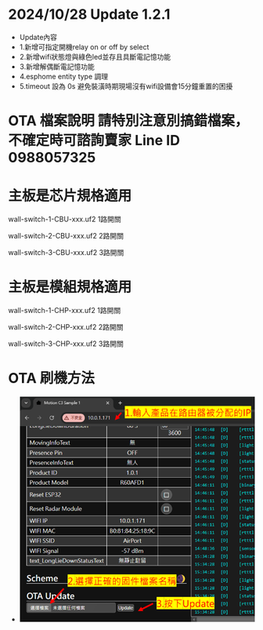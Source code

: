 # 2024/10/28 Update 1.2.1
  - Update內容
  - 1.新增可指定開機relay on or off by select
  - 2.新增wifi狀態燈與綠色led並存且具斷電記憶功能
  - 3.新增解偶斷電記憶功能
  - 4.esphome entity type 調理
  - 5.timeout 設為 0s 避免裝潢時期現場沒有wifi設備會15分鐘重置的困擾

# OTA 檔案說明 請特別注意別搞錯檔案，不確定時可諮詢賣家   Line ID 0988057325

# 主板是芯片規格適用 

wall-switch-1-CBU-xxx.uf2  1路開關

wall-switch-2-CBU-xxx.uf2  2路開關

wall-switch-3-CBU-xxx.uf2  3路開關


# 主板是模組規格適用

wall-switch-1-CHP-xxx.uf2   1路開關

wall-switch-2-CHP-xxx.uf2   2路開關

wall-switch-3-CHP-xxx.uf2   3路開關

# OTA 刷機方法
- ![Mosquitto_broker](/wall_switch/image/ota.png)
